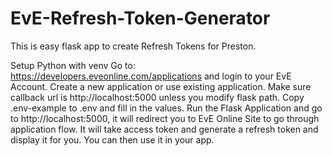 # EvE-Refresh-Token-Generator

This is easy flask app to create Refresh Tokens for Preston.

Setup Python with venv
Go to: https://developers.eveonline.com/applications and login to your EvE Account. 
Create a new application or use existing application. Make sure callback url is http://localhost:5000 unless you modify flask path.
Copy .env-example to .env and fill in the values.
Run the Flask Application and go to http://localhost:5000, it will redirect you to EvE Online Site to go through application flow.
It will take access token and generate a refresh token and display it for you. You can then use it in your app.